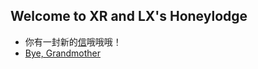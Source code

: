 ## Welcome to XR and LX's Honeylodge
- 你有一封新的[信](https://babylonehy.github.io/Honeylodge/email)哦哦哦！
- [Bye, Grandmother](https://babylonehy.github.io/Honeylodge/byegm)

